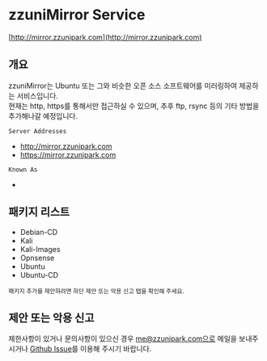 # zzuniMirror Service

[http://mirror.zzunipark.com](http://mirror.zzunipark.com)

## 개요

zzuniMirror는 Ubuntu 또는 그와 비슷한 오픈 소스 소프트웨어를 미러링하여 제공하는 서비스입니다.
<br>
현재는 http, https를 통해서만 접근하실 수 있으며, 추후 ftp, rsync 등의 기타 방법을 추가해나갈 예정입니다.

`Server Addresses`

- http://mirror.zzunipark.com
- https://mirror.zzunipark.com

`Known As`

-

## 패키지 리스트

- Debian-CD
- Kali
- Kali-Images
- Opnsense
- Ubuntu
- Ubuntu-CD

<small>패키지 추가를 제안하려면 하단 제안 또는 악용 신고 탭을 확인해 주세요.</small>

## 제안 또는 악용 신고

제한사항이 있거나 문의사항이 있으신 경우 me@zzunipark.com으로 메일을 보내주시거나 [Github Issue](https://github.com/zzunipark/zzuniMirror/issues/new)를 이용해 주시기 바랍니다.
